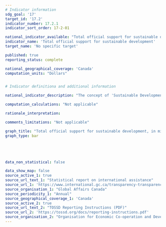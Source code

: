 ```yaml
---
# Indicator information
sdg_goal: '17'
target_id: '17.2'
indicator_number: 17.2.1
indicator_sort_order: 17-2-01

national_indicator_available: "Total official support for sustainable development"
indicator_name: 'Total official support for sustainable development'
target_name: 'No specific target'

published: true
reporting_status: complete

national_geographical_coverage: 'Canada'
computation_units: "Dollars"


# Indicator definitiona and additional information

national_indicator_description: "The concept of 'Sustainable Development' is defined as development that meets the needs of the present without compromising the ability of future generations to meet their own needs. The Total Official Support for Sustainable Development (TOSSD) statistical measure includes all officially-supported resource flows to promote sustainable development in developing countries and to support development enablers and/or address global challenges at regional or global levels."

computation_calculations: "Not applicable"

rationale_interpretation:

comments_limitations: "Not applicable"

graph_title: "Total official support for sustainable development, in million"
graph_type: bar





data_non_statistical: false

data_show_map: false
source_active_1: true
source_url_text_1: "Statistical report on international assistance"
source_url_1: 'https://www.international.gc.ca/transparency-transparence/international-assistance-report-stat-rapport-aide-internationale/2019-2020.aspx?lang=eng#a1_7'
source_organisation_1: "Global Affairs Canada"
source_periodicity_1: "Annual"
source_geographical_coverage_1: 'Canada'
source_active_2: true
source_url_text_2: "TOSSD Reporting Instructions (PDF)"
source_url_2: 'https://tossd.org/docs/reporting-instructions.pdf'
source_organisation_2: "Organisation for Economic Co-operation and Development (OECD)"
---
```

